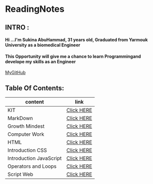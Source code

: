 # ReadingNotes

## INTRO :

#### Hi ...I'm Sukina AbuHammad, 31 years old, Graduated from Yarmouk University as a biomedical Engineer
#### This Opportunity will give me a chance to learn Programmingand develope my skills as an Engineer

[MyGitHub](https://github.com/Sukina12)

## Table Of Contents:

| content      | link                                                            |
| -----------  | ----------------------------------------------------------------|
| KIT          |[Click HERE](https://sukina12.github.io/GitSummary/ )|
| MarkDown     |[Click HERE](https://sukina12.github.io/Markdown/) |
|Growth Mindest|[Click HERE](https://sukina12.github.io/GrowthMindset)|
| Computer Work|[Click HERE](https://sukina12.github.io/ReadingNotes/ComputerWork)|
| HTML         |[Click HERE](https://sukina12.github.io/ReadingNotes/HTml )|
|Introduction CSS|[Click HERE](https://sukina12.github.io/ReadingNotes/IntroductionCSS )|
| Introduction JavaScript|[Click HERE](https://sukina12.github.io/ReadingNotes/JSIntro )|
|Operators and Loops |[Click HERE](https://sukina12.github.io/ReadingNotes/OperatorsAndLoops )|
| Script Web         |[Click HERE](https://sukina12.github.io/ReadingNotes/ScriptWeb )|

